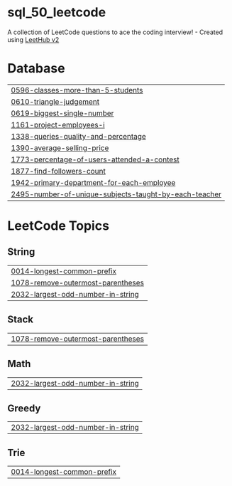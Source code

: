 # sql_50_leetcode
A collection of LeetCode questions to ace the coding interview! - Created using [LeetHub v2](https://github.com/arunbhardwaj/LeetHub-2.0)


# Database
|  |
| ------- |
| [0596-classes-more-than-5-students](https://github.com/Nehakanki/sql_50_leetcode/tree/master/0596-classes-more-than-5-students) |
| [0610-triangle-judgement](https://github.com/Nehakanki/sql_50_leetcode/tree/master/0610-triangle-judgement) |
| [0619-biggest-single-number](https://github.com/Nehakanki/sql_50_leetcode/tree/master/0619-biggest-single-number) |
| [1161-project-employees-i](https://github.com/Nehakanki/sql_50_leetcode/tree/master/1161-project-employees-i) |
| [1338-queries-quality-and-percentage](https://github.com/Nehakanki/sql_50_leetcode/tree/master/1338-queries-quality-and-percentage) |
| [1390-average-selling-price](https://github.com/Nehakanki/sql_50_leetcode/tree/master/1390-average-selling-price) |
| [1773-percentage-of-users-attended-a-contest](https://github.com/Nehakanki/sql_50_leetcode/tree/master/1773-percentage-of-users-attended-a-contest) |
| [1877-find-followers-count](https://github.com/Nehakanki/sql_50_leetcode/tree/master/1877-find-followers-count) |
| [1942-primary-department-for-each-employee](https://github.com/Nehakanki/sql_50_leetcode/tree/master/1942-primary-department-for-each-employee) |
| [2495-number-of-unique-subjects-taught-by-each-teacher](https://github.com/Nehakanki/sql_50_leetcode/tree/master/2495-number-of-unique-subjects-taught-by-each-teacher) |


<!---LeetCode Topics Start-->
# LeetCode Topics
## String
|  |
| ------- |
| [0014-longest-common-prefix](https://github.com/Nehakanki/sql_50_leetcode/tree/master/0014-longest-common-prefix) |
| [1078-remove-outermost-parentheses](https://github.com/Nehakanki/sql_50_leetcode/tree/master/1078-remove-outermost-parentheses) |
| [2032-largest-odd-number-in-string](https://github.com/Nehakanki/sql_50_leetcode/tree/master/2032-largest-odd-number-in-string) |
## Stack
|  |
| ------- |
| [1078-remove-outermost-parentheses](https://github.com/Nehakanki/sql_50_leetcode/tree/master/1078-remove-outermost-parentheses) |
## Math
|  |
| ------- |
| [2032-largest-odd-number-in-string](https://github.com/Nehakanki/sql_50_leetcode/tree/master/2032-largest-odd-number-in-string) |
## Greedy
|  |
| ------- |
| [2032-largest-odd-number-in-string](https://github.com/Nehakanki/sql_50_leetcode/tree/master/2032-largest-odd-number-in-string) |
## Trie
|  |
| ------- |
| [0014-longest-common-prefix](https://github.com/Nehakanki/sql_50_leetcode/tree/master/0014-longest-common-prefix) |
<!---LeetCode Topics End-->